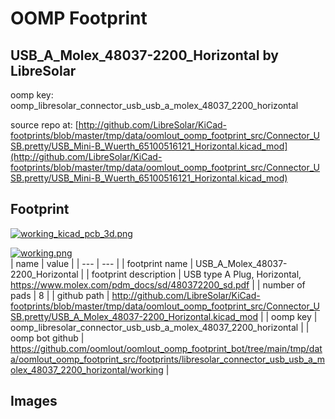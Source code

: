 # OOMP Footprint  
## USB_A_Molex_48037-2200_Horizontal  by LibreSolar  
  
oomp key: oomp_libresolar_connector_usb_usb_a_molex_48037_2200_horizontal  
  
source repo at: [http://github.com/LibreSolar/KiCad-footprints/blob/master/tmp/data/oomlout_oomp_footprint_src/Connector_USB.pretty/USB_Mini-B_Wuerth_65100516121_Horizontal.kicad_mod](http://github.com/LibreSolar/KiCad-footprints/blob/master/tmp/data/oomlout_oomp_footprint_src/Connector_USB.pretty/USB_Mini-B_Wuerth_65100516121_Horizontal.kicad_mod)  
## Footprint  
  
[![working_kicad_pcb_3d.png](working_kicad_pcb_3d_600.png)](working_kicad_pcb_3d.png)  
  
[![working.png](working_600.png)](working.png)  
| name | value | 
| --- | --- | 
| footprint name | USB_A_Molex_48037-2200_Horizontal | 
| footprint description | USB type A Plug, Horizontal, https://www.molex.com/pdm_docs/sd/480372200_sd.pdf | 
| number of pads | 8 | 
| github path | http://github.com/LibreSolar/KiCad-footprints/blob/master/tmp/data/oomlout_oomp_footprint_src/Connector_USB.pretty/USB_A_Molex_48037-2200_Horizontal.kicad_mod | 
| oomp key | oomp_libresolar_connector_usb_usb_a_molex_48037_2200_horizontal | 
| oomp bot github | https://github.com/oomlout/oomlout_oomp_footprint_bot/tree/main/tmp/data/oomlout_oomp_footprint_src/footprints/libresolar_connector_usb_usb_a_molex_48037_2200_horizontal/working | 
## Images  
